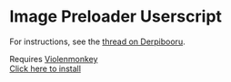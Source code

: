 # Image Preloader Userscript

For instructions, see the [thread on Derpibooru](https://derpibooru.org/forums/meta/topics/userscript-markers-derpibooru-image-preloader).

Requires [Violenmonkey](https://violentmonkey.github.io/)  
[Click here to install](https://github.com/marktaiwan/Derpibooru-Image-Preloader/raw/ponerpics/ponerpics-image-preload.user.js)
